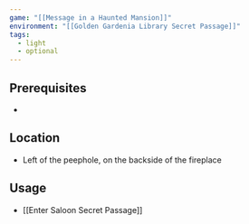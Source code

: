 ```yaml
---
game: "[[Message in a Haunted Mansion]]"
environment: "[[Golden Gardenia Library Secret Passage]]"
tags: 
  - light
  - optional
---
```

## Prerequisites
- 
## Location
- Left of the peephole, on the backside of the fireplace
## Usage
- [[Enter Saloon Secret Passage]]